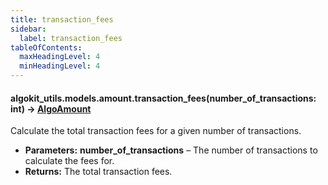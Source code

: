 ```yaml
---
title: transaction_fees
sidebar:
  label: transaction_fees
tableOfContents:
  maxHeadingLevel: 4
  minHeadingLevel: 4
---
```


#### algokit_utils.models.amount.transaction_fees(number_of_transactions: int) → [AlgoAmount](AlgoAmount.md#AlgoAmount)

Calculate the total transaction fees for a given number of transactions.

- **Parameters:**
  **number_of_transactions** – The number of transactions to calculate the fees for.
- **Returns:**
  The total transaction fees.

